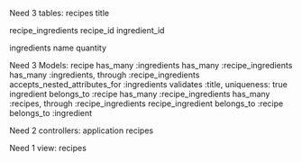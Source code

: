 Need 3 tables:
  recipes
    title

  recipe_ingredients
      recipe_id
      ingredient_id

  ingredients
      name
      quantity

Need 3 Models:
        recipe
          has_many :ingredients
          has_many :recipe_ingredients
          has_many :ingredients, through :recipe_ingredients
          accepts_nested_attributes_for :ingredients
          validates :title, uniqueness: true
        ingredient
          belongs_to :recipe
          has_many :recipe_ingredients
          has_many :recipes, through :recipe_ingredients
        recipe_ingredient
          belongs_to :recipe
          belongs_to :ingredient

Need 2 controllers:
        application
        recipes

Need 1 view:
      recipes
